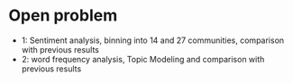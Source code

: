 # Open problem

+ 1: Sentiment analysis, binning into 14 and 27 communities, comparison with previous results
+ 2: word frequency analysis, Topic Modeling and comparison with previous results